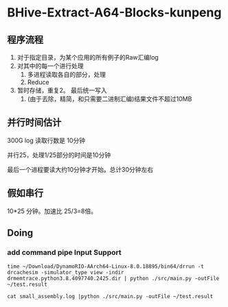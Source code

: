 # BHive-Extract-A64-Blocks-kunpeng

## 程序流程

1. 对于指定目录，为某个应用的所有例子的Raw汇编log
2. 对其中的每一个进行处理
    1. 多进程读取各自的部分，处理
    2. Reduce
3. 暂时存储，重复2。 最后统一写入
    1. (由于去除，精简，和只需要二进制汇编)结果文件不超过10MB

## 并行时间估计

300G log 读取行数是 10分钟

并行25，处理1/25部分的时间是10分钟

最后一个进程要读大约10分钟才开始。总计30分钟左右

## 假如串行

10*25 分钟。加速比 25/3=8倍。

## Doing

### add command pipe Input Support

```
time ~/Download/DynamoRIO-AArch64-Linux-8.0.18895/bin64/drrun -t drcachesim -simulator_type view -indir drmemtrace.python3.8.4097740.2425.dir | python ./src/main.py -outFile ~/test.result

cat small_assembly.log |python ./src/main.py -outFile ~/test.result
```
